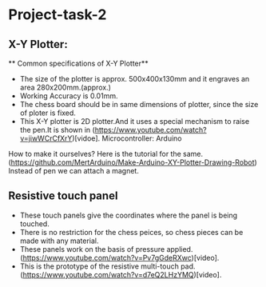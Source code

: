 # Project-task-2
## X-Y Plotter:
** Common specifications of X-Y Plotter**
- The size of the plotter is approx. 500x400x130mm and it engraves an area 280x200mm.(approx.)
- Working Accuracy is 0.01mm.
- The chess board should be in same dimensions of plotter, since the size of ploter is fixed.
- This X-Y plotter is 2D plotter.And it uses a special mechanism to raise the pen.It is shown in (https://www.youtube.com/watch?v=jiwWCrCfXrY)[vidoe].
Microcontroller: Arduino

How to make it ourselves?
Here is the tutorial for the same.(https://github.com/MertArduino/Make-Arduino-XY-Plotter-Drawing-Robot)
Instead of pen we can attach a magnet.

## Resistive touch panel
- These touch panels give the coordinates where the panel is being touched.
- There is no restriction for the chess peices, so chess pieces can be made with any material.
- These panels work on the basis of pressure applied.(https://www.youtube.com/watch?v=Pv7gGdeRXwc)[video].
- This is the prototype of the resistive multi-touch pad.(https://www.youtube.com/watch?v=d7eQ2LHzYMQ)[video].
